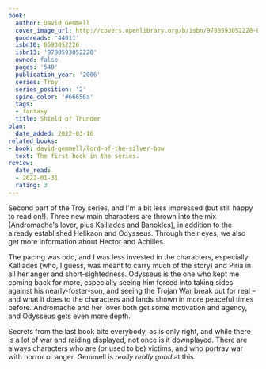 ```yaml
---
book:
  author: David Gemmell
  cover_image_url: http://covers.openlibrary.org/b/isbn/9780593052228-L.jpg
  goodreads: '44011'
  isbn10: 0593052226
  isbn13: '9780593052228'
  owned: false
  pages: '540'
  publication_year: '2006'
  series: Troy
  series_position: '2'
  spine_color: '#66656a'
  tags:
  - fantasy
  title: Shield of Thunder
plan:
  date_added: 2022-03-16
related_books:
- book: david-gemmell/lord-of-the-silver-bow
  text: The first book in the series.
review:
  date_read:
  - 2022-01-31
  rating: 3
---
```


Second part of the Troy series, and I'm a bit less impressed (but still happy to read on!). Three new main characters
are thrown into the mix (Andromache's lover, plus Kalliades and Banokles), in addition to the already established
Helikaon and Odysseus. Through their eyes, we also get more information about Hector and Achilles.

The pacing was odd, and I was less invested in the characters, especially Kalliades (who, I guess, was meant to carry
much of the story) and Piria in all her anger and short-sightedness. Odysseus is the one who kept me coming back for
more, especially seeing him forced into taking sides against his nearly-foster-son, and seeing the Trojan War break out
for real – and what it does to the characters and lands shown in more peaceful times before. Andromache and her lover
both get some motivation and agency, and Odysseus gets even more depth.

Secrets from the last book bite everybody, as is only right, and while there is a lot of war and raiding displayed, not
once is it downplayed. There are always characters who are (or used to be) victims, and who portray war with horror or
anger. Gemmell is *really really good* at this.
